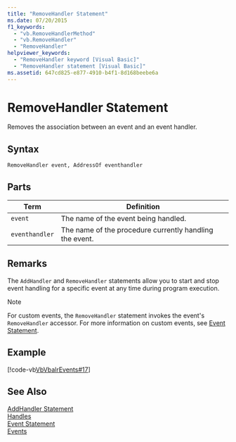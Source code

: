 ```yaml
---
title: "RemoveHandler Statement"
ms.date: 07/20/2015
f1_keywords: 
  - "vb.RemoveHandlerMethod"
  - "vb.RemoveHandler"
  - "RemoveHandler"
helpviewer_keywords: 
  - "RemoveHandler keyword [Visual Basic]"
  - "RemoveHandler statement [Visual Basic]"
ms.assetid: 647cd825-e877-4910-b4f1-8d168beebe6a
---
```

# RemoveHandler Statement
Removes the association between an event and an event handler.  
  
## Syntax  
  
```  
RemoveHandler event, AddressOf eventhandler  
```  
  
## Parts  
  
|Term|Definition|  
|---|---|  
|`event`|The name of the event being handled.|  
|`eventhandler`|The name of the procedure currently handling the event.|  
  
## Remarks  
 The `AddHandler` and `RemoveHandler` statements allow you to start and stop event handling for a specific event at any time during program execution.  
  
> [!NOTE]
>  For custom events, the `RemoveHandler` statement invokes the event's `RemoveHandler` accessor. For more information on custom events, see [Event Statement](../../../visual-basic/language-reference/statements/event-statement.md).  
  
## Example  
 [!code-vb[VbVbalrEvents#17](../../../visual-basic/language-reference/statements/codesnippet/VisualBasic/removehandler-statement_1.vb)]  
  
## See Also  
 [AddHandler Statement](../../../visual-basic/language-reference/statements/addhandler-statement.md)  
 [Handles](../../../visual-basic/language-reference/statements/handles-clause.md)  
 [Event Statement](../../../visual-basic/language-reference/statements/event-statement.md)  
 [Events](../../../visual-basic/programming-guide/language-features/events/index.md)
